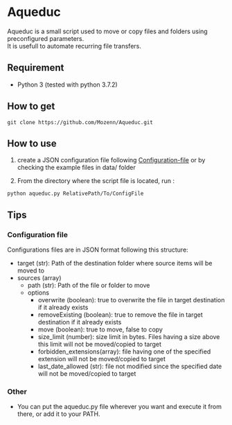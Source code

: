 # Aqueduc

Aqueduc is a small script used to move or copy files and folders using preconfigured parameters.\
It is usefull to automate recurring file transfers.

## Requirement

- Python 3 (tested with python 3.7.2)

## How to get

```console
git clone https://github.com/Mozenn/Aqueduc.git
```

## How to use

1. create a JSON configuration file following [Configuration-file](#Configuration-file) or by checking the example files in data/ folder

2. From the directory where the script file is located, run :

```console
python aqueduc.py RelativePath/To/ConfigFile
```

## Tips

### Configuration file

Configurations files are in JSON format following this structure:

- target (str): Path of the destination folder where source items will be moved to
- sources (array)
  - path (str): Path of the file or folder to move
  - options
    - overwrite (boolean): true to overwrite the file in target destination if it already exists
    - removeExisting (boolean): true to remove the file in target destination if it already exists
    - move (boolean): true to move, false to copy
    - size_limit (number): size limit in bytes. Files having a size above this limit will not be moved/copied to target
    - forbidden_extensions(array): file having one of the specified extension will not be moved/copied to target
    - last_date_allowed (str): file not modified since the specified date will not be moved/copied to target

### Other

- You can put the aqueduc.py file wherever you want and execute it from there, or add it to your PATH.
